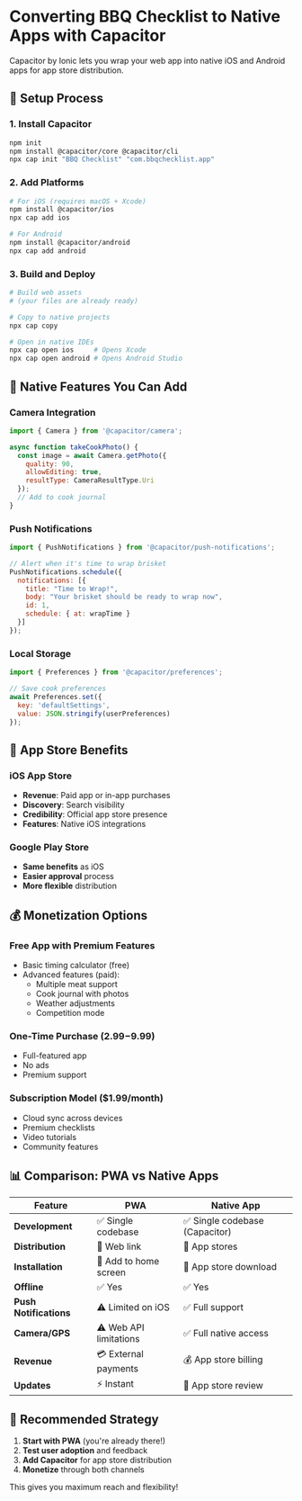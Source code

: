 # Converting BBQ Checklist to Native Apps with Capacitor

Capacitor by Ionic lets you wrap your web app into native iOS and Android apps for app store distribution.

## 🚀 Setup Process

### 1. Install Capacitor
```bash
npm init
npm install @capacitor/core @capacitor/cli
npx cap init "BBQ Checklist" "com.bbqchecklist.app"
```

### 2. Add Platforms
```bash
# For iOS (requires macOS + Xcode)
npm install @capacitor/ios
npx cap add ios

# For Android
npm install @capacitor/android
npx cap add android
```

### 3. Build and Deploy
```bash
# Build web assets
# (your files are already ready)

# Copy to native projects
npx cap copy

# Open in native IDEs
npx cap open ios     # Opens Xcode
npx cap open android # Opens Android Studio
```

## 📱 Native Features You Can Add

### Camera Integration
```javascript
import { Camera } from '@capacitor/camera';

async function takeCookPhoto() {
  const image = await Camera.getPhoto({
    quality: 90,
    allowEditing: true,
    resultType: CameraResultType.Uri
  });
  // Add to cook journal
}
```

### Push Notifications
```javascript
import { PushNotifications } from '@capacitor/push-notifications';

// Alert when it's time to wrap brisket
PushNotifications.schedule({
  notifications: [{
    title: "Time to Wrap!",
    body: "Your brisket should be ready to wrap now",
    id: 1,
    schedule: { at: wrapTime }
  }]
});
```

### Local Storage
```javascript
import { Preferences } from '@capacitor/preferences';

// Save cook preferences
await Preferences.set({
  key: 'defaultSettings',
  value: JSON.stringify(userPreferences)
});
```

## 🏪 App Store Benefits

### iOS App Store
- **Revenue**: Paid app or in-app purchases
- **Discovery**: Search visibility
- **Credibility**: Official app store presence
- **Features**: Native iOS integrations

### Google Play Store
- **Same benefits** as iOS
- **Easier approval** process
- **More flexible** distribution

## 💰 Monetization Options

### Free App with Premium Features
- Basic timing calculator (free)
- Advanced features (paid):
  - Multiple meat support
  - Cook journal with photos
  - Weather adjustments
  - Competition mode

### One-Time Purchase ($2.99-$9.99)
- Full-featured app
- No ads
- Premium support

### Subscription Model ($1.99/month)
- Cloud sync across devices
- Premium checklists
- Video tutorials
- Community features

## 📊 Comparison: PWA vs Native Apps

| Feature | PWA | Native App |
|---------|-----|------------|
| **Development** | ✅ Single codebase | ✅ Single codebase (Capacitor) |
| **Distribution** | 🔗 Web link | 🏪 App stores |
| **Installation** | 📱 Add to home screen | 📱 App store download |
| **Offline** | ✅ Yes | ✅ Yes |
| **Push Notifications** | ⚠️ Limited on iOS | ✅ Full support |
| **Camera/GPS** | ⚠️ Web API limitations | ✅ Full native access |
| **Revenue** | 💳 External payments | 💰 App store billing |
| **Updates** | ⚡ Instant | 📅 App store review |

## 🎯 Recommended Strategy

1. **Start with PWA** (you're already there!)
2. **Test user adoption** and feedback
3. **Add Capacitor** for app store distribution
4. **Monetize** through both channels

This gives you maximum reach and flexibility! 